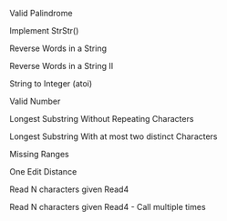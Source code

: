 Valid Palindrome

Implement StrStr()

Reverse Words in a String

Reverse Words in a String II

String to Integer (atoi)

Valid Number

Longest Substring Without Repeating Characters

Longest Substring With at most two distinct Characters

Missing Ranges

One Edit Distance

Read N characters given Read4

Read N characters given Read4 - Call multiple times
